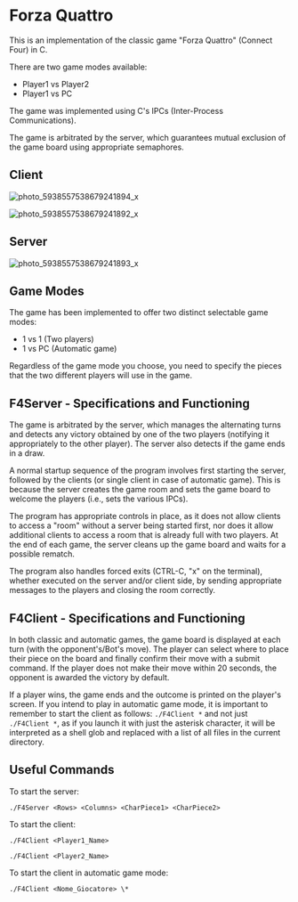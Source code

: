 # Forza Quattro

This is an implementation of the classic game "Forza Quattro" (Connect Four) in C.

There are two game modes available:

- Player1 vs Player2
- Player1 vs PC

The game was implemented using C's IPCs (Inter-Process Communications).

The game is arbitrated by the server, which guarantees mutual exclusion of the game board using appropriate semaphores.

## Client

![photo_5938557538679241894_x](https://user-images.githubusercontent.com/94229712/235311780-c338ff93-77b9-4138-8ef1-127324ee5f9d.jpg)

![photo_5938557538679241892_x](https://user-images.githubusercontent.com/94229712/235311909-a63140cf-3107-486f-872f-3f8159fa0536.jpg)

## Server

![photo_5938557538679241893_x](https://user-images.githubusercontent.com/94229712/235311868-14d44c48-f689-40e6-bd96-ee6c83d96fda.jpg)

## Game Modes

The game has been implemented to offer two distinct selectable game modes:

- 1 vs 1 (Two players)
- 1 vs PC (Automatic game)

Regardless of the game mode you choose, you need to specify the pieces that the two different players will use in the game.

## F4Server - Specifications and Functioning

The game is arbitrated by the server, which manages the alternating turns and detects any victory obtained by one of the two players (notifying it appropriately to the other player). The server also detects if the game ends in a draw. 

A normal startup sequence of the program involves first starting the server, followed by the clients (or single client in case of automatic game). This is because the server creates the game room and sets the game board to welcome the players (i.e., sets the various IPCs).

The program has appropriate controls in place, as it does not allow clients to access a "room" without a server being started first, nor does it allow additional clients to access a room that is already full with two players. At the end of each game, the server cleans up the game board and waits for a possible rematch.

The program also handles forced exits (CTRL-C, "x" on the terminal), whether executed on the server and/or client side, by sending appropriate messages to the players and closing the room correctly.

## F4Client - Specifications and Functioning

In both classic and automatic games, the game board is displayed at each turn (with the opponent's/Bot's move). The player can select where to place their piece on the board and finally confirm their move with a submit command. If the player does not make their move within 20 seconds, the opponent is awarded the victory by default.

If a player wins, the game ends and the outcome is printed on the player's screen. If you intend to play in automatic game mode, it is important to remember to start the client as follows: `./F4Client *` and not just `./F4Client *`, as if you launch it with just the asterisk character, it will be interpreted as a shell glob and replaced with a list of all files in the current directory.

## Useful Commands

To start the server:

`./F4Server <Rows> <Columns> <CharPiece1> <CharPiece2>`

To start the client:

`./F4Client <Player1_Name>`

`./F4Client <Player2_Name>`

To start the client in automatic game mode:

`./F4Client <Nome_Giocatore> \*`
